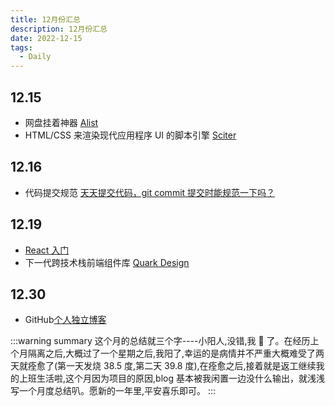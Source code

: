 ```yaml
---
title: 12月份汇总
description: 12月份汇总
date: 2022-12-15
tags:
  - Daily
---
```


## 12.15

- 网盘挂着神器 [Alist](https://alist.nn.ci/zh/)
- HTML/CSS 来渲染现代应用程序 UI 的脚本引擎 [Sciter](https://sciter.com/)

## 12.16

- 代码提交规范 [天天提交代码，git commit 提交时能规范一下吗？](https://juejin.cn/post/7134487982597210120)

## 12.19

- [React 入门](https://developer.mozilla.org/zh-CN/docs/Learn/Tools_and_testing/Client-side_JavaScript_frameworks/React_getting_started)
- 下一代跨技术栈前端组件库 [Quark Design](https://quark-design.hellobike.com/#/)

## 12.30

- GitHub[个人独立博客](https://github.com/timqian/chinese-independent-blogs?utm_source=gold_browser_extension#%E4%BB%80%E4%B9%88%E6%98%AF%E7%8B%AC%E7%AB%8B%E5%8D%9A%E5%AE%A2)

:::warning summary
这个月的总结就三个字----小阳人,没错,我 🐏 了。在经历上个月隔离之后,大概过了一个星期之后,我阳了,幸运的是病情并不严重大概难受了两天就痊愈了(第一天发烧 38.5 度,第二天 39.8 度),在痊愈之后,接着就是返工继续我的上班生活啦,这个月因为项目的原因,blog 基本被我闲置一边没什么输出，就浅浅写一个月度总结叭。愿新的一年里,平安喜乐即可。
:::
